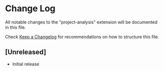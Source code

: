 # Change Log

All notable changes to the "project-analysis" extension will be documented in this file.

Check [Keep a Changelog](http://keepachangelog.com/) for recommendations on how to structure this file.

## [Unreleased]

- Initial release